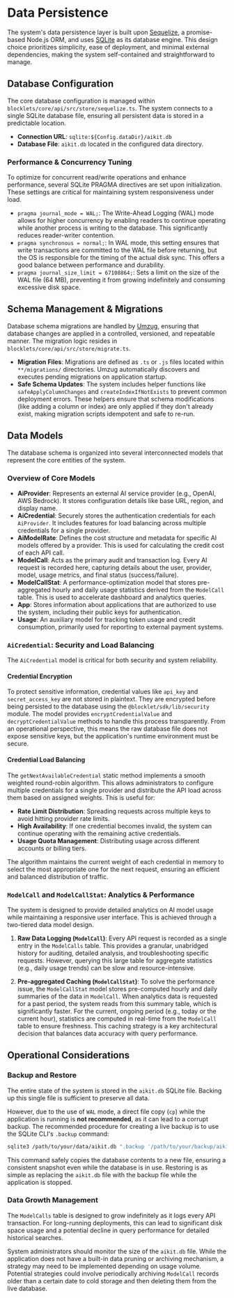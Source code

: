 # Data Persistence

The system's data persistence layer is built upon [Sequelize](https://sequelize.org/), a promise-based Node.js ORM, and uses [SQLite](https://www.sqlite.org/index.html) as its database engine. This design choice prioritizes simplicity, ease of deployment, and minimal external dependencies, making the system self-contained and straightforward to manage.

## Database Configuration

The core database configuration is managed within `blocklets/core/api/src/store/sequelize.ts`. The system connects to a single SQLite database file, ensuring all persistent data is stored in a predictable location.

-   **Connection URL**: `sqlite:${Config.dataDir}/aikit.db`
-   **Database File**: `aikit.db` located in the configured data directory.

### Performance & Concurrency Tuning

To optimize for concurrent read/write operations and enhance performance, several SQLite PRAGMA directives are set upon initialization. These settings are critical for maintaining system responsiveness under load.

-   `pragma journal_mode = WAL;`: The Write-Ahead Logging (WAL) mode allows for higher concurrency by enabling readers to continue operating while another process is writing to the database. This significantly reduces reader-writer contention.
-   `pragma synchronous = normal;`: In WAL mode, this setting ensures that write transactions are committed to the WAL file before returning, but the OS is responsible for the timing of the actual disk sync. This offers a good balance between performance and durability.
-   `pragma journal_size_limit = 67108864;`: Sets a limit on the size of the WAL file (64 MB), preventing it from growing indefinitely and consuming excessive disk space.

## Schema Management & Migrations

Database schema migrations are handled by [Umzug](https://github.com/sequelize/umzug), ensuring that database changes are applied in a controlled, versioned, and repeatable manner. The migration logic resides in `blocklets/core/api/src/store/migrate.ts`.

-   **Migration Files**: Migrations are defined as `.ts` or `.js` files located within `**/migrations/` directories. Umzug automatically discovers and executes pending migrations on application startup.
-   **Safe Schema Updates**: The system includes helper functions like `safeApplyColumnChanges` and `createIndexIfNotExists` to prevent common deployment errors. These helpers ensure that schema modifications (like adding a column or index) are only applied if they don't already exist, making migration scripts idempotent and safe to re-run.

## Data Models

The database schema is organized into several interconnected models that represent the core entities of the system.

### Overview of Core Models

-   **AiProvider**: Represents an external AI service provider (e.g., OpenAI, AWS Bedrock). It stores configuration details like base URL, region, and display name.
-   **AiCredential**: Securely stores the authentication credentials for each `AiProvider`. It includes features for load balancing across multiple credentials for a single provider.
-   **AiModelRate**: Defines the cost structure and metadata for specific AI models offered by a provider. This is used for calculating the credit cost of each API call.
-   **ModelCall**: Acts as the primary audit and transaction log. Every AI request is recorded here, capturing details about the user, provider, model, usage metrics, and final status (success/failure).
-   **ModelCallStat**: A performance-optimization model that stores pre-aggregated hourly and daily usage statistics derived from the `ModelCall` table. This is used to accelerate dashboard and analytics queries.
-   **App**: Stores information about applications that are authorized to use the system, including their public keys for authentication.
-   **Usage**: An auxiliary model for tracking token usage and credit consumption, primarily used for reporting to external payment systems.

### `AiCredential`: Security and Load Balancing

The `AiCredential` model is critical for both security and system reliability.

#### Credential Encryption

To protect sensitive information, credential values like `api_key` and `secret_access_key` are not stored in plaintext. They are encrypted before being persisted to the database using the `@blocklet/sdk/lib/security` module. The model provides `encryptCredentialValue` and `decryptCredentialValue` methods to handle this process transparently. From an operational perspective, this means the raw database file does not expose sensitive keys, but the application's runtime environment must be secure.

#### Credential Load Balancing

The `getNextAvailableCredential` static method implements a smooth weighted round-robin algorithm. This allows administrators to configure multiple credentials for a single provider and distribute the API load across them based on assigned weights. This is useful for:

-   **Rate Limit Distribution**: Spreading requests across multiple keys to avoid hitting provider rate limits.
-   **High Availability**: If one credential becomes invalid, the system can continue operating with the remaining active credentials.
-   **Usage Quota Management**: Distributing usage across different accounts or billing tiers.

The algorithm maintains the current weight of each credential in memory to select the most appropriate one for the next request, ensuring an efficient and balanced distribution of traffic.

### `ModelCall` and `ModelCallStat`: Analytics & Performance

The system is designed to provide detailed analytics on AI model usage while maintaining a responsive user interface. This is achieved through a two-tiered data model design.

1.  **Raw Data Logging (`ModelCall`)**: Every API request is recorded as a single entry in the `ModelCalls` table. This provides a granular, unabridged history for auditing, detailed analysis, and troubleshooting specific requests. However, querying this large table for aggregate statistics (e.g., daily usage trends) can be slow and resource-intensive.

2.  **Pre-aggregated Caching (`ModelCallStat`)**: To solve the performance issue, the `ModelCallStat` model stores pre-computed hourly and daily summaries of the data in `ModelCall`. When analytics data is requested for a past period, the system reads from this summary table, which is significantly faster. For the current, ongoing period (e.g., today or the current hour), statistics are computed in real-time from the `ModelCall` table to ensure freshness. This caching strategy is a key architectural decision that balances data accuracy with query performance.

## Operational Considerations

### Backup and Restore

The entire state of the system is stored in the `aikit.db` SQLite file. Backing up this single file is sufficient to preserve all data.

However, due to the use of `WAL` mode, a direct file copy (`cp`) while the application is running is **not recommended**, as it can lead to a corrupt backup. The recommended procedure for creating a live backup is to use the SQLite CLI's `.backup` command:

```bash
sqlite3 /path/to/your/data/aikit.db ".backup '/path/to/your/backup/aikit.db.backup'"
```

This command safely copies the database contents to a new file, ensuring a consistent snapshot even while the database is in use. Restoring is as simple as replacing the `aikit.db` file with the backup file while the application is stopped.

### Data Growth Management

The `ModelCalls` table is designed to grow indefinitely as it logs every API transaction. For long-running deployments, this can lead to significant disk space usage and a potential decline in query performance for detailed historical searches.

System administrators should monitor the size of the `aikit.db` file. While the application does not have a built-in data pruning or archiving mechanism, a strategy may need to be implemented depending on usage volume. Potential strategies could involve periodically archiving `ModelCall` records older than a certain date to cold storage and then deleting them from the live database.
